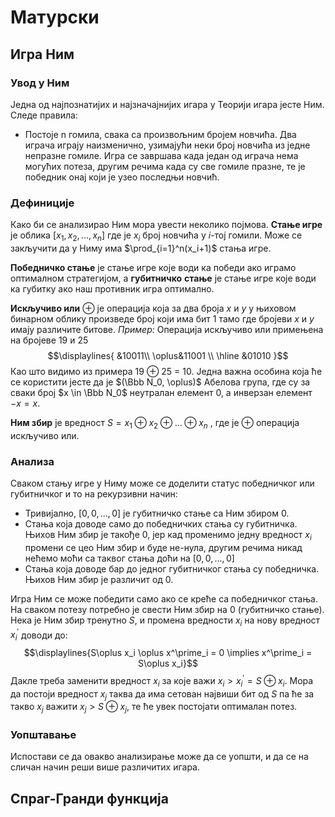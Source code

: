 # Матурски


## Игра Ним
### Увод у Ним
Једна од најпознатијих и најзначајнијих игара у Теорији игара јесте Ним.
Следе правила: 
 - Постоје n гомила, свака са произвољним бројем новчића. Два играча играју наизменично, узимајући неки број новчића из једне непразне гомиле. Игра се завршава када један од играча нема могућих потеза, другим речима када су све гомиле празне, те је победник онај који је узео последњи новчић.

### Дефиниције
Како би се анализирао Ним мора увести неколико појмова. 
**Стање игре** је облика $[x_1,x_2,...,x_n]$ где је $x_i$ број новчића у *i*-тој гомили. Може се закључити да у Ниму има $\prod_{i=1}^n(x_i+1)$ стања игре.

 **Победничко стање** је стање игре које води ка победи ако играмо оптималном стратегијом, а **губитничко** **стање**  је стање игре које води ка губитку ако наш противник игра оптимално.

**Искључиво или** $\oplus$ је операција која за два броја $x$ и $y$ у њиховом бинарном облику произведе број који има бит 1 тамо где бројеви $x$ и $y$ имају различите битове.
*Пример:* 
Операција искључиво или примењена на бројеве 19 и 25
$$\displaylines{
	&10011\\ 
	\oplus&11001 \\ \hline 
	&01010
}$$
Као што видимо из примера 19 $\oplus$ 25 = 10.
Једна важна особина која ће се користити јесте да је $(\Bbb N_0, \oplus)$ Абелова група, где су за сваки број $x \in \Bbb N_0$ неутралан елемент 0, а инверзан елемент $-x = x$.

**Ним збир** је вредност $S = x_1\oplus x_2\oplus...\oplus x_n$ , где је $\oplus$ операција искључиво или.

### Анализа
Сваком стању игре у Ниму може се доделити статус победничког или губитничког и то на рекурзивни начин:
 - Тривијално,  $[0,0,...,0]$ је губитничко стање са Ним збиром 0. 
 - Стања која доводе само до победничких стања су губитничка. Њихов Ним збир је такође 0, јер кад променимо једну вредност $x_i$ промени се цео Ним збир и буде не-нула, другим речима никад нећемо моћи са таквог стања доћи на $[0,0,...,0]$ 
 - Стања која доводе бар до једног губитничког стања су победничка. Њихов Ним збир је различит од 0.
 
 Игра Ним се може победити само ако се креће са победничког стања. На сваком потезу потребно је свести Ним збир на 0 (губитничко стање). Нека је Ним збир тренутно $S$, и  промена вредности $x_i$  на нову вредност $x^\prime_i$ доводи до: 
 $$\displaylines{S\oplus x_i \oplus x^\prime_i = 0 \implies  x^\prime_i = S\oplus x_i}$$
 Дакле треба заменити вредност $x_i$ за које важи $x_i > x^\prime_i =  S\oplus x_i$. Мора да постоји вредност $x_j$ таква да има сетован највиши бит од $S$ па ће за такво $x_j$ важити $x_j > S \oplus x_j$, те ће увек постојати оптималан потез.

### Уопштавање
Испостави се да овакво анализирање може да се уопшти, и да се на сличан начин реши више различитих игара.

## Спраг-Гранди функција
